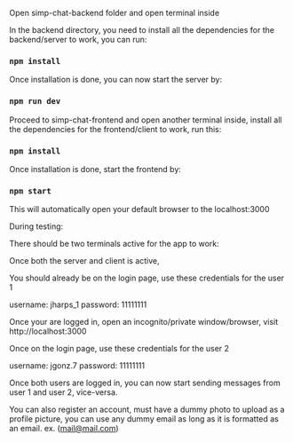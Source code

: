 Open simp-chat-backend folder and open terminal inside

In the backend directory, you need to install all the dependencies for the backend/server to work, you can run:

### `npm install`

Once installation is done, you can now start the server by:

### `npm run dev`

Proceed to simp-chat-frontend and open another terminal inside, install all the dependencies for the frontend/client to work, run this:

### `npm install`

Once installation is done, start the frontend by:

### `npm start`

This will automatically open your default browser to the localhost:3000

During testing:

There should be two terminals active for the app to work:

Once both the server and client is active,

You should already be on the login page, use these credentials for the user 1

username: jharps_1
password: 11111111

Once your are logged in, open an incognito/private window/browser, visit http://localhost:3000

Once on the login page, use these credentials for the user 2

username: jgonz.7
password: 11111111

Once both users are logged in, you can now start sending messages from user 1 and user 2, vice-versa.

You can also register an account, must have a dummy photo to upload as a profile picture, you can use any dummy email as long as it is formatted as an email. ex. (mail@mail.com)

